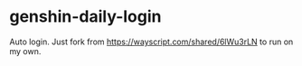 # genshin-daily-login
Auto login. Just fork from https://wayscript.com/shared/6lWu3rLN to run on my own.

